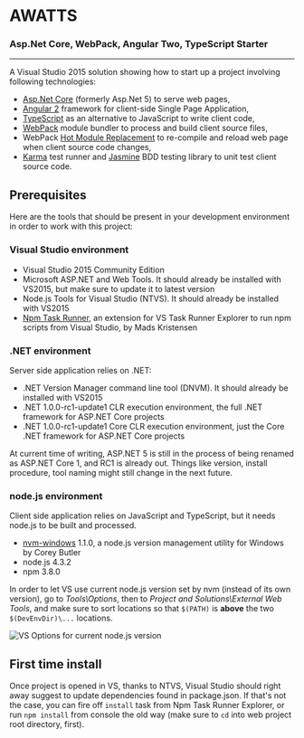 # AWATTS

### Asp.Net Core, WebPack, Angular Two, TypeScript Starter

---

A Visual Studio 2015 solution showing how to start up a project involving following technologies:

* [Asp.Net Core](https://github.com/aspnet/Home) (formerly Asp.Net 5) to serve web pages, 
* [Angular 2](https://angular.io/) framework for client-side Single Page Application, 
* [TypeScript](http://www.typescriptlang.org/) as an alternative to JavaScript to write client code,
* [WebPack](https://webpack.github.io/) module bundler to process and build client source files, 
* WebPack [Hot Module Replacement](https://webpack.github.io/docs/hot-module-replacement.html) to 
re-compile and reload web page when client source code changes,
* [Karma](https://karma-runner.github.io) test runner and [Jasmine](http://jasmine.github.io/) BDD 
testing library to unit test client source code.

## Prerequisites

Here are the tools that should be present in your development environment in order to work with this project:

### Visual Studio environment

* Visual Studio 2015 Community Edition
* Microsoft ASP.NET and Web Tools. It should already be installed with VS2015, but make sure to update it to latest version
* Node.js Tools for Visual Studio (NTVS). It should already be installed with VS2015
* [Npm Task Runner](https://github.com/madskristensen/NpmTaskRunner), an extension for VS Task Runner Explorer 
to run npm scripts from Visual Studio, by Mads Kristensen

### .NET environment

Server side application relies on .NET:

* .NET Version Manager command line tool (DNVM). It should already be installed with VS2015
* .NET 1.0.0-rc1-update1 CLR execution environment, the full .NET framework for ASP.NET Core projects
* .NET 1.0.0-rc1-update1 Core CLR execution environment, just the Core .NET framework for ASP.NET Core projects

At current time of writing, ASP.NET 5 is still in the process of being renamed as ASP.NET Core 1, and RC1 is already out.
Things like version, install procedure, tool naming might still change in the next future.

### node.js environment

Client side application relies on JavaScript and TypeScript, but it needs node.js to be built and processed.

* [nvm-windows](https://github.com/coreybutler/nvm-windows) 1.1.0, a node.js version management utility for Windows by Corey Butler
* node.js 4.3.2
* npm 3.8.0

In order to let VS use current node.js version set by nvm (instead of its own version), go to *Tools\Options*, then
to *Project and Solutions\External Web Tools*, and make sure to sort locations so that `$(PATH)` is **above** the two 
`$(DevEnvDir)\...` locations.

![VS Options for current node.js version](https://braincrumbz.github.io/AWATTS/assets/images/Options-ProjectsAndSolutions-ExternalWebTools.png)

## First time install

Once project is opened in VS, thanks to NTVS, Visual Studio should right away suggest to update dependencies found
in package.json. If that's not the case, you can fire off `install` task from Npm Task Runner Explorer, or run 
`npm install` from console the old way (make sure to `cd` into web project root directory, first).

